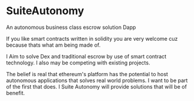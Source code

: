 # SuiteAutonomy
An autonomous business class escrow solution Dapp

If you like smart contracts written in solidity you are very welcome cuz because thats what am being made of. 

I Aim to solve Dex and traditional escrow by use of smart contract technology. I also may be competing with existing projects.

The belief is real that ethereum's platform has the potential to host autonomous applications that solves real world problems. I want to be part of the first that does. I Suite Autonomy will provide solutions that will be of benefit. 
